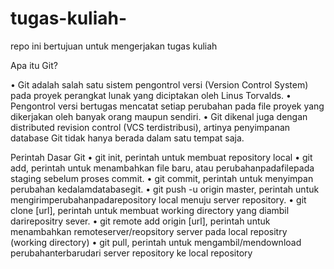 # tugas-kuliah-
repo ini bertujuan untuk mengerjakan tugas kuliah 

Apa itu Git?

• Git adalah salah satu sistem pengontrol versi (Version Control
System) pada proyek perangkat lunak yang diciptakan oleh Linus
Torvalds. 
• Pengontrol versi bertugas mencatat setiap perubahan pada file
proyek yang dikerjakan oleh banyak orang maupun sendiri. 
• Git dikenal juga dengan distributed revision control (VCS terdistribusi),
artinya penyimpanan database Git tidak hanya berada dalam satu
tempat saja.

Perintah Dasar Git 
• git init, perintah untuk membuat repository local 
• git add, perintah untuk menambahkan file baru, atau perubahanpadafilepada staging sebelum proses commit. 
• git commit, perintah untuk menyimpan perubahan kedalamdatabasegit. 
• git push -u origin master, perintah untuk mengirimperubahanpadarepository local menuju server repository. 
• git clone [url], perintah untuk membuat working directory yang diambil darirepositry sever. 
• git remote add origin [url], perintah untuk menambahkan remoteserver/reopsitory server pada local repositry (working directory) • git pull, perintah untuk mengambil/mendownload perubahanterbarudari server repository ke local repository

